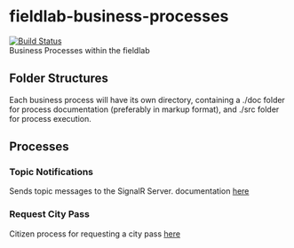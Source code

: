 # fieldlab-business-processes
[![Build Status](https://travis-ci.org/wigo4it/fieldlab-business-processes.svg?branch=master)](https://travis-ci.org/wigo4it/fieldlab-business-processes)  
Business Processes within the fieldlab

## Folder Structures

Each business process will have its own directory, containing a ./doc folder for process documentation (preferably in markup format), and ./src folder for process execution.

## Processes

### Topic Notifications
Sends topic messages to the SignalR Server.
documentation [here](./notification/README.md)

### Request City Pass
Citizen process for requesting a city pass [here](./city-pass/doc/readme.md)
